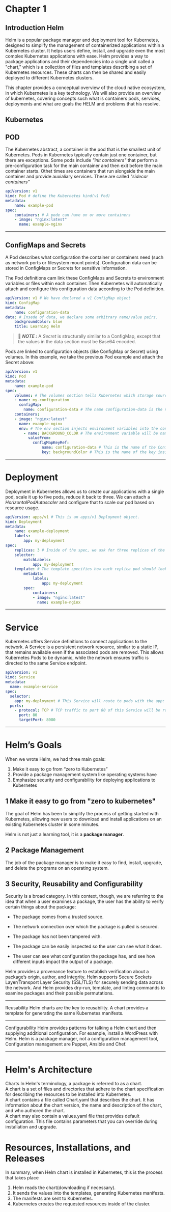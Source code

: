 # Chapter 1

## Introduction Helm
Helm is a popular package manager and deployment tool for Kubernetes, designed to simplify the management of containerized applications within a Kubernetes cluster. It helps users define, install, and upgrade even the most complex Kubernetes applications with ease. Helm provides a way to package applications and their dependencies into a single unit called a "chart," which is a collection of files and templates describing a set of Kubernetes resources. These charts can then be shared and easily deployed to different Kubernetes clusters.

This chapter provides a conceptual overview of the cloud native ecosystem, in which Kubernetes is a key technology. We will also provide an overview of kubernetes, covering concepts such what is containers pods, services, deployments and what are goals the HELM and problems that his resolve.


## Kubernetes

## POD
The Kubernetes abstract, a container in the pod that is the smallest unit of Kubernetes.
Pods in Kubernetes typically contain just one container, but there are exceptions. Some pods include *"init containers"* that perform a pre-configuration task for the main container and then exit before the main container starts. Othet times are containers that run alongside the main container and provide auxialiary services. These are called *"sidecar containers"*


```YAML
apiVersion: v1 
kind: Pod # define the Kubernetes kind(v1 Pod) 
metadata:
    name: example-pod
spec:
    containers: # A pode can have on or more containers
    - image: "nginx:latest"
      name: example-nginx
```
***

## ConfigMaps and Secrets
A Pod describes what configuration the container or containers need (such as network ports or filesystem mount points).
Configuration data can be stored in ConfigMaps or Secrets for sensitive information.

The Pod definitions cam link these ConfigMaps and Secrets to environment variables or files within each container. Then Kubernetes will automatically attach and configure this configuration data according to the Pod definition.

```YAML
apiVersion: v1 # We have declared a v1 ConfigMap object
kind: ConfigMap
metadata:
    name: configuration-data
data: # Insede of data, we declare some arbitrary name/value pairs.
    backgroundColor: blue
    title: Learning Helm
```

>  📝 **_NOTE :_**   A *Secret* is structurally similar to a ConfigMap, except that the values in the data section must be Base64 encoded.


Pods are linked to configuration objects (like ConfigMap or Secret) using volumes. In this example, we take the previous Pod example and attach the Secret above:

```YAML
apiVersion: v1
kind: Pod
metadata:
    name: example-pod
spec:
    volumes: # The volumes section tells Kubernetes which storage sources this pods needs 
    - name: my-configuration
      configMap:
        name: configuration-data # The name configuration-data is the name of our ConfigMap 
    containers:
    - image: "nginx:latest"
      name: example-nginx
      env: # The env section injects environment variables into the container
        - name: BACKGROUND_COLOR # The environment variable will be named BACKGROUND_COLOR inside of the container.
          valueFrom:
            configMapKeyRef:
                name: configuration-data # This is the name of the ConfigMap it will use. This map must be in volumes if we want to use it as a filesystem volume.
                key: backgroundColor # This is the name of the key inside the data section of the ConfigMap.
```
***
# Deployment
Deployment in Kubernetes allows us to create our applications with a single pod, scale it up to five pods, reduce it back to three.
We can attach a *HorizontalPodAutoscaler* and configure that to scale our pod based on resource usage.
```YAML
apiVersion: apps/v1 # This is an apps/v1 Deployment object.
kind: Deployment
metadata:
    name: example-deployment
    labels:
        app: my-deployment
spec:
    replicas: 3 # Inside of the spec, we ask for three replicas of the following template.
    selector:
        matchLabels:
            app: my-deployment
    template: # The template specifies how each replica pod should look.
        metadata:
            labels:
                app: my-deployment
        spec:
            containers:
            - image: "nginx:latest"
              name: example-nginx
```
***
# Service
Kubernetes offers Service definitions to connect applications to the network. A Service is a persistent network resource, similar to a static IP, that remains available even if the associated pods are removed. This allows Kubernetes Pods to be dynamic, while the network ensures traffic is directed to the same Service endpoint.
```YAML
apiVersion: v1 
kind: Service
metadata:
  name: example-service
spec:
  selector:
    app: my-deployment # This Service will route to pods with the app: my-deployment label.
  ports:
    - protocol: TCP # TCP traffic to port 80 of this Service will be routed to port 8080 on the pods that match the app: my-deployment labe
      port: 80
      targetPort: 8080
```
***
# Helm’s Goals
When we wrote Helm, we had three main goals:
1. Make it easy to go from “zero to Kubernetes”
2. Provide a package management system like operating systems have
3. Emphasize security and configurability for deploying applications to Kubernetes

## 1 Make it easy to go from "zero to kubernetes"
The goal of Helm has been to simplify the process of getting started with Kubernetes, allowing new users to download and install applications on an existing Kubernetes cluster in some minutes.

Helm is not just a learning tool, it is a **package manager**. 

## 2 Package Management
The job of the package manager is to make it easy to find, install, upgrade, and delete the programs on an operating system.

## 3 Security, Reusability and Configurability
 Security is a broad category. In this context, though, we are referring to the idea that when a user examines a package, the user has the ability to verify certain things about the package:

- The package comes from a trusted source.

- The network connection over which the package is pulled is secured.

- The package has not been tampered with.

- The package can be easily inspected so the user can see what it does.

- The user can see what configuration the package has, and see how different inputs impact the output of a package.

Helm provides a provenance feature to establish verification about a package’s origin, author, and integrity. Helm supports Secure Sockets Layer/Transport Layer Security (SSL/TLS) for securely sending data across the network. And Helm provides dry-run, template, and linting commands to examine packages and their possible permutations.
***
Reusability
Helm charts are the key to reusability. A chart provides a template for generating the same Kubernetes manifests.
***
Configurability
Helm provides patterns for talking a Helm chart and then supplying additional configuration. For example, install a WordPress with Helm.
Helm is a package manager, not a configuration management tool, Configuration management are Puppet, Ansible and Chef.
***

# Helm's Architecture

Charts
In Helm's terminology, a package is referred to as a chart.<br>
A chart is a set of files and directories that adhere to the chart specification for describing the resources to be installed into Kubernetes.<br>
A chart contains a file called Chart.yaml that describes the chart. It has information about the chart version, the name and description of the chart, and who authored the chart.<br>
A chart may also contain a values.yaml file that provides default configuration. This file contains parameters that you can override during installation and upgrade.

# Resources, Installations, and Releases
In summary, when Helm chart is installed in Kubernetes, this is the process that takes place

1. Helm reads the chart(downloading if necessary).
2. It sends the values into the templates, generating Kubernetes manifests. 
3. The manifests are sent to Kubernetes.
4. Kubernetes creates the requested resources inside of the cluster.